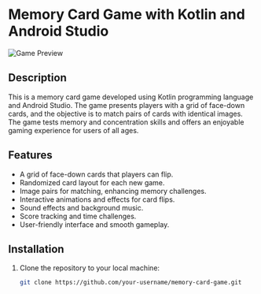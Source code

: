 # Memory Card Game with Kotlin and Android Studio

![Game Preview](screenshot.png)

## Description

This is a memory card game developed using Kotlin programming language and Android Studio. The game presents players with a grid of face-down cards, and the objective is to match pairs of cards with identical images. The game tests memory and concentration skills and offers an enjoyable gaming experience for users of all ages.

## Features

- A grid of face-down cards that players can flip.
- Randomized card layout for each new game.
- Image pairs for matching, enhancing memory challenges.
- Interactive animations and effects for card flips.
- Sound effects and background music.
- Score tracking and time challenges.
- User-friendly interface and smooth gameplay.

## Installation

1. Clone the repository to your local machine:

   ```bash
   git clone https://github.com/your-username/memory-card-game.git


